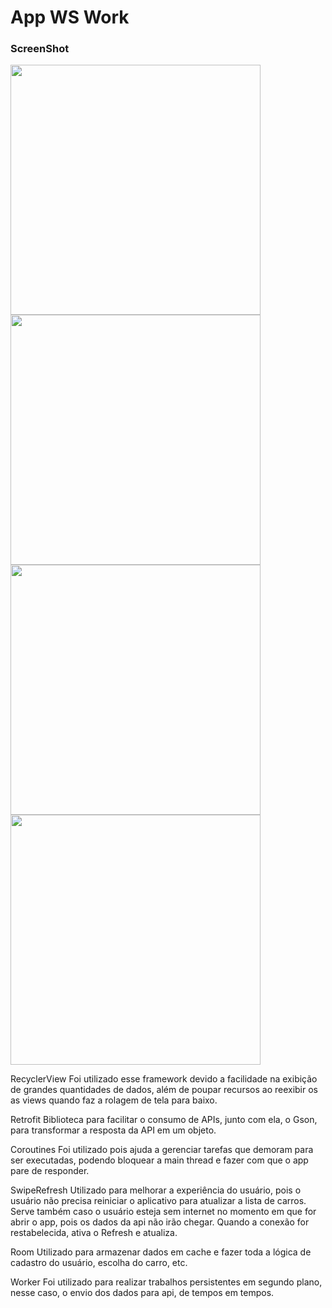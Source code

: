<h1>App WS Work</h1>

<h3>ScreenShot</h3>

<img src="https://i.imgur.com/I0VPyQy.png" height="400"><img src="https://i.imgur.com/W7Jvi9t.png" height="400"><img src="https://i.imgur.com/XNG0fQm.png" height="400"><img src="https://i.imgur.com/PCS6vBz.png" height="400">

<p>RecyclerView
Foi utilizado esse framework devido a facilidade na exibição de grandes quantidades de dados, além de poupar recursos ao reexibir os as views quando faz a rolagem de tela para baixo.

Retrofit
Biblioteca para facilitar o consumo de APIs, junto com ela, o Gson, para transformar a resposta da API em um objeto.

Coroutines
Foi utilizado pois ajuda a gerenciar tarefas que demoram para ser executadas, podendo bloquear a main thread e fazer com que o app pare de responder.

SwipeRefresh
Utilizado para melhorar a experiência do usuário, pois o usuário não precisa reiniciar o aplicativo para atualizar a lista de carros. Serve também caso o usuário esteja sem internet no momento em que for abrir o app, pois os dados da api não irão chegar. Quando a conexão for restabelecida, ativa o Refresh e atualiza.

Room
Utilizado para armazenar dados em cache e fazer toda a lógica de cadastro do usuário, escolha do carro, etc.

Worker
Foi utilizado para realizar trabalhos persistentes em segundo plano, nesse caso, o envio dos dados para api, de tempos em tempos. 


</p>
